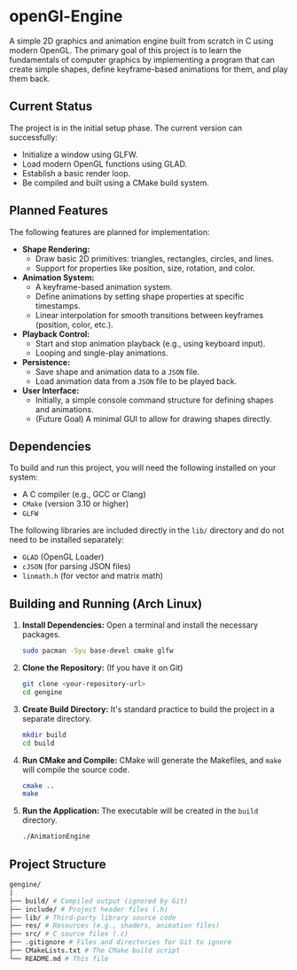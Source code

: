 # openGl-Engine

A simple 2D graphics and animation engine built from scratch in C using modern OpenGL. The primary goal of this project is to learn the fundamentals of computer graphics by implementing a program that can create simple shapes, define keyframe-based animations for them, and play them back.

## Current Status

The project is in the initial setup phase. The current version can successfully:
*   Initialize a window using GLFW.
*   Load modern OpenGL functions using GLAD.
*   Establish a basic render loop.
*   Be compiled and built using a CMake build system.

## Planned Features

The following features are planned for implementation:

*   **Shape Rendering:**
    *   Draw basic 2D primitives: triangles, rectangles, circles, and lines.
    *   Support for properties like position, size, rotation, and color.
*   **Animation System:**
    *   A keyframe-based animation system.
    *   Define animations by setting shape properties at specific timestamps.
    *   Linear interpolation for smooth transitions between keyframes (position, color, etc.).
*   **Playback Control:**
    *   Start and stop animation playback (e.g., using keyboard input).
    *   Looping and single-play animations.
*   **Persistence:**
    *   Save shape and animation data to a `JSON` file.
    *   Load animation data from a `JSON` file to be played back.
*   **User Interface:**
    *   Initially, a simple console command structure for defining shapes and animations.
    *   (Future Goal) A minimal GUI to allow for drawing shapes directly.

## Dependencies

To build and run this project, you will need the following installed on your system:

*   A C compiler (e.g., GCC or Clang)
*   `CMake` (version 3.10 or higher)
*   `GLFW`

The following libraries are included directly in the `lib/` directory and do not need to be installed separately:
*   `GLAD` (OpenGL Loader)
*   `cJSON` (for parsing JSON files)
*   `linmath.h` (for vector and matrix math)

## Building and Running (Arch Linux)

1.  **Install Dependencies:**
    Open a terminal and install the necessary packages.
    ```bash
    sudo pacman -Syu base-devel cmake glfw
    ```

2.  **Clone the Repository:**
    (If you have it on Git)
    ```bash
    git clone <your-repository-url>
    cd gengine
    ```

3.  **Create Build Directory:**
    It's standard practice to build the project in a separate directory.
    ```bash
    mkdir build
    cd build
    ```

4.  **Run CMake and Compile:**
    CMake will generate the Makefiles, and `make` will compile the source code.
    ```bash
    cmake ..
    make
    ```

5.  **Run the Application:**
    The executable will be created in the `build` directory.
    ```bash
    ./AnimationEngine
    ```

## Project Structure
```bash
gengine/
|
├── build/ # Compiled output (ignored by Git)
├── include/ # Project header files (.h)
├── lib/ # Third-party library source code
├── res/ # Resources (e.g., shaders, animation files)
├── src/ # C source files (.c)
├── .gitignore # Files and directories for Git to ignore
├── CMakeLists.txt # The CMake build script
└── README.md # This file
```
```
